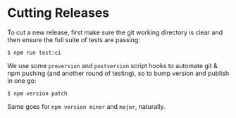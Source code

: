 # Cutting Releases

To cut a new release, first make sure the git working directory is clear and
then ensure the full suite of tests are passing:

```
$ npm run test:ci
```

We use some `preversion` and `postversion` script hooks to automate git & npm
pushing (and another round of testing), so to bump version and publish in one
go:

```
$ npm version patch
```

Same goes for `npm version minor` and `major`, naturally.
